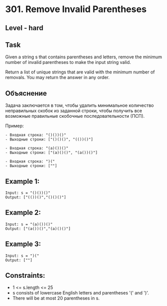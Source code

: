 # 301. Remove Invalid Parentheses


## Level - hard


## Task
Given a string s that contains parentheses and letters, remove the minimum number of invalid parentheses to make the input string valid.

Return a list of unique strings that are valid with the minimum number of removals. You may return the answer in any order.


## Объяснение
Задача заключается в том, чтобы удалить минимальное количество неправильных скобок из заданной строки, 
чтобы получить все возможные правильные скобочные последовательности (ПСП).

Пример:
````
- Входная строка: "()())()"
- Выходные строки: ["()()()", "(())()"]
````

````
- Входная строка: "(a)())()"
- Выходные строки: ["(a)()()", "(a())()"]
````

````
- Входная строка: ")("
- Выходные строки: [""]
````

## Example 1:
````
Input: s = "()())()"
Output: ["(())()","()()()"]
````


## Example 2:
````
Input: s = "(a)())()"
Output: ["(a())()","(a)()()"]
````


## Example 3:
````
Input: s = ")("
Output: [""]
````


## Constraints:
- 1 <= s.length <= 25
- s consists of lowercase English letters and parentheses '(' and ')'.
- There will be at most 20 parentheses in s.